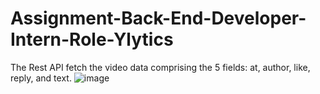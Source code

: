 # Assignment-Back-End-Developer-Intern-Role-Ylytics
The Rest API fetch the video data comprising the 5 fields: at, author, like, reply, and text.
![image](https://github.com/iamAni9/Assignment-Back-End-Developer-Intern-Role-Ylytics/assets/108063755/0d688fa2-f640-4b68-ac41-6867d2bd1763)
